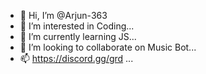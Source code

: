 - 👋 Hi, I’m @Arjun-363
- 👀 I’m interested in Coding...
- 🌱 I’m currently learning JS...
- 💞️ I’m looking to collaborate on Music Bot...
- 📫 https://discord.gg/grd ...

<!---
Arjun-363/Arjun-363 is a ✨ special ✨ repository because its `README.md` (this file) appears on your GitHub profile.
You can click the Preview link to take a look at your changes.
--->
